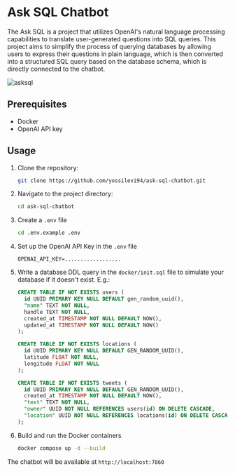 # Ask SQL Chatbot

The Ask SQL is a project that utilizes OpenAI's natural language processing capabilities to translate user-generated 
questions into SQL queries. This project aims to simplify the process of querying databases by allowing users to express
their questions in plain language, which is then converted into a structured SQL query based on the database schema,
which is directly connected to the chatbot.

![asksql](https://github.com/yossilevi94/ask-sql-chatbot/assets/20917430/33bd78af-3c8c-4dc7-8083-6c4441f9010e)

## Prerequisites

- Docker
- OpenAI API key

## Usage

1. Clone the repository:
    ```bash
    git clone https://github.com/yossilevi94/ask-sql-chatbot.git
    ```

2. Navigate to the project directory:
    ```bash
    cd ask-sql-chatbot
    ```

3. Create a `.env` file
    ```bash
    cd .env.example .env
    ```

4. Set up the OpenAI API Key in the `.env` file
    ```
    OPENAI_API_KEY=..................
    ```

5. Write a database DDL query in the `docker/init.sql` file to simulate your database if it doesn't exist. E.g.:
    ```sql
    CREATE TABLE IF NOT EXISTS users (
      id UUID PRIMARY KEY NULL DEFAULT gen_random_uuid(),
      "name" TEXT NOT NULL,
      handle TEXT NOT NULL,
      created_at TIMESTAMP NOT NULL DEFAULT NOW(),
      updated_at TIMESTAMP NOT NULL DEFAULT NOW()
    );
    
    CREATE TABLE IF NOT EXISTS locations (
      id UUID PRIMARY KEY NULL DEFAULT GEN_RANDOM_UUID(),
      latitude FLOAT NOT NULL,
      longitude FLOAT NOT NULL
    );
    
    CREATE TABLE IF NOT EXISTS tweets (
      id UUID PRIMARY KEY NULL DEFAULT GEN_RANDOM_UUID(),
      created_at TIMESTAMP NOT NULL DEFAULT NOW(),
      "text" TEXT NOT NULL,
      "owner" UUID NOT NULL REFERENCES users(id) ON DELETE CASCADE,
      "location" UUID NOT NULL REFERENCES locations(id) ON DELETE CASCADE
    );
    ```

6. Build and run the Docker containers
    ```bash
    docker compose up -d --build
    ```

The chatbot will be available at `http://localhost:7860`
